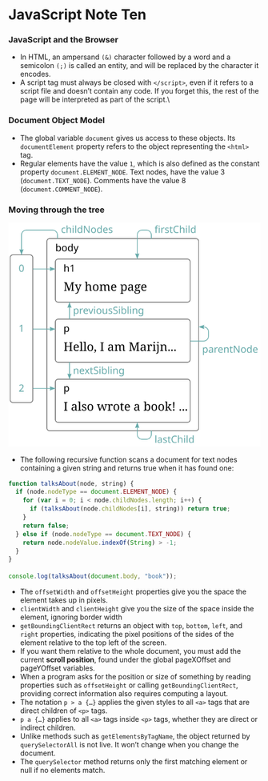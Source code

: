 # JavaScript Note Ten


### JavaScript and the Browser

- In HTML, an ampersand `(&)` character followed by a word and a semicolon `(;)` is called an entity, and will be replaced by the character it encodes.
- A script tag must always be closed with `</script>`, even if it refers to a script file and doesn’t contain any code. If you forget this, the rest of the page will be interpreted as part of the script.\

### Document Object Model

- The global variable `document` gives us access to these objects. Its `documentElement` property refers to the object representing the `<html>` tag.
- Regular elements have the value `1`, which is also defined as the constant property `document.ELEMENT_NODE`. Text nodes, have the value 3 (`document.TEXT_NODE`). Comments have the value 8 (`document.COMMENT_NODE`).

### Moving through the tree

![html-links.svg](./html-links.svg)

- The following recursive function scans a document for text nodes containing a given string and returns true when it has found one:

```javascript
function talksAbout(node, string) {
  if (node.nodeType == document.ELEMENT_NODE) {
    for (var i = 0; i < node.childNodes.length; i++) {
      if (talksAbout(node.childNodes[i], string)) return true;
    }
    return false;
  } else if (node.nodeType == document.TEXT_NODE) {
    return node.nodeValue.indexOf(String) > -1;
  }
}

console.log(talksAbout(document.body, "book"));
```

- The `offsetWidth` and `offsetHeight` properties give you the space the element takes up in pixels.
- `clientWidth` and `clientHeight` give you the size of the space inside the element, ignoring border width
- `getBoundingClientRect` returns an object with `top`, `bottom`, `left`, and `right` properties, indicating the pixel positions of the sides of the element relative to the top left of the screen.
- If you want them relative to the whole document, you must add the current **scroll position**, found under the global pageXOffset and pageYOffset variables.
- When a program asks for the position or size of something by reading properties such as `offsetHeight` or calling `getBoundingClientRect`, providing correct information also requires computing a layout.
- The notation `p > a {…}` applies the given styles to all `<a>` tags that are direct children of `<p>` tags.
- `p a {…}` applies to all `<a>` tags inside `<p>` tags, whether they are direct or indirect children.
- Unlike methods such as `getElementsByTagName`, the object returned by `querySelectorAll` is not live. It won’t change when you change the document.
- The `querySelector` method returns only the first matching element or null if no elements match.

